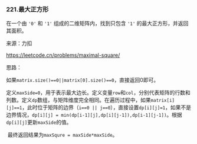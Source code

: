 ### 221.最大正方形

在一个由 `'0'` 和 `'1'` 组成的二维矩阵内，找到只包含 `'1'` 的最大正方形，并返回其面积。

来源：力扣

https://leetcode.cn/problems/maximal-square/

思路：

​		如果`matrix.size()==0||matrix[0].size()==0`，直接返回0即可。

​		定义`maxSide=0`，用于表示最大边长。定义变量`row`和`col`，分别代表矩阵的行数和列数。定义`dp`数组，与矩阵维度完全相同。在遍历过程中，如果`matrix[i][j]==1`，此时位于矩阵的边界（`i==0 || j==0`），直接设置`dp[i][j]=1`，如果不是边界情况，`dp[i][j] = min(dp[i-1][j],dp[i][j-1]),dp[i-1][j-1])`。根据`dp[i][j]`更新`maxSide`的值。

​		最终返回结果为`maxSqure = maxSide*maxSide`。
